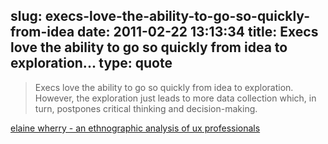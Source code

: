slug: execs-love-the-ability-to-go-so-quickly-from-idea
date: 2011-02-22 13:13:34
title: Execs love the ability to go so quickly from idea to exploration...
type: quote
---

> Execs love the ability to go so quickly from idea to exploration. However, the exploration just leads to more data collection which, in turn, postpones critical thinking and decision-making.

[elaine wherry - an ethnographic analysis of ux professionals](http://www.ewherry.com/2010/01/an-ethnographic-analysis-of-ux-professionals/)
